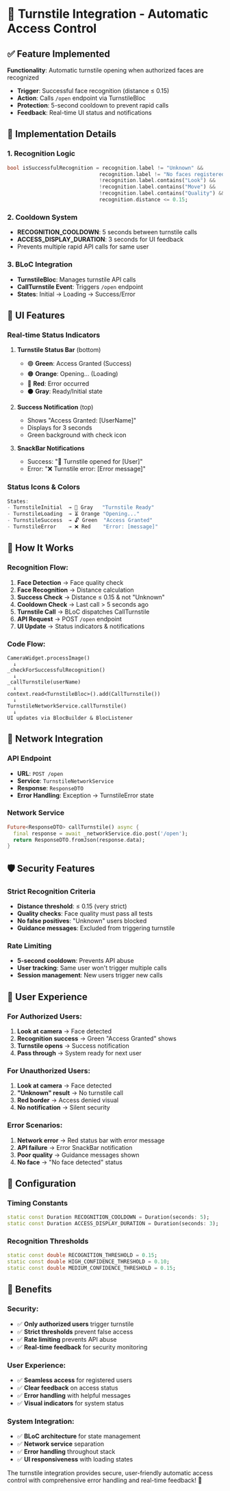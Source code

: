 # 🚪 Turnstile Integration - Automatic Access Control

## ✅ Feature Implemented

**Functionality**: Automatic turnstile opening when authorized faces are recognized
- **Trigger**: Successful face recognition (distance ≤ 0.15)
- **Action**: Calls `/open` endpoint via TurnstileBloc
- **Protection**: 5-second cooldown to prevent rapid calls
- **Feedback**: Real-time UI status and notifications

## 🔧 Implementation Details

### 1. **Recognition Logic**
```dart
bool isSuccessfulRecognition = recognition.label != "Unknown" && 
                              recognition.label != "No faces registered" &&
                              !recognition.label.contains("Look") &&
                              !recognition.label.contains("Move") &&
                              !recognition.label.contains("Quality") &&
                              recognition.distance <= 0.15;
```

### 2. **Cooldown System**
- **RECOGNITION_COOLDOWN**: 5 seconds between turnstile calls
- **ACCESS_DISPLAY_DURATION**: 3 seconds for UI feedback
- Prevents multiple rapid API calls for same user

### 3. **BLoC Integration**
- **TurnstileBloc**: Manages turnstile API calls
- **CallTurnstile Event**: Triggers `/open` endpoint
- **States**: Initial → Loading → Success/Error

## 🎨 UI Features

### **Real-time Status Indicators**
1. **Turnstile Status Bar** (bottom)
   - 🟢 **Green**: Access Granted (Success)
   - 🟠 **Orange**: Opening... (Loading)
   - 🔴 **Red**: Error occurred
   - ⚫ **Gray**: Ready/Initial state

2. **Success Notification** (top)
   - Shows "Access Granted: [UserName]"
   - Displays for 3 seconds
   - Green background with check icon

3. **SnackBar Notifications**
   - Success: "🚪 Turnstile opened for [User]"
   - Error: "❌ Turnstile error: [Error message]"

### **Status Icons & Colors**
```dart
States:
- TurnstileInitial  → 🚪 Gray   "Turnstile Ready"
- TurnstileLoading  → ⏳ Orange "Opening..."
- TurnstileSuccess  → 🔓 Green  "Access Granted" 
- TurnstileError    → ❌ Red    "Error: [message]"
```

## 🚀 How It Works

### **Recognition Flow:**
1. **Face Detection** → Face quality check
2. **Face Recognition** → Distance calculation
3. **Success Check** → Distance ≤ 0.15 & not "Unknown"
4. **Cooldown Check** → Last call > 5 seconds ago
5. **Turnstile Call** → BLoC dispatches CallTurnstile
6. **API Request** → POST `/open` endpoint
7. **UI Update** → Status indicators & notifications

### **Code Flow:**
```
CameraWidget.processImage()
  ↓
_checkForSuccessfulRecognition()
  ↓
_callTurnstile(userName)
  ↓
context.read<TurnstileBloc>().add(CallTurnstile())
  ↓
TurnstileNetworkService.callTurnstile()
  ↓
UI updates via BlocBuilder & BlocListener
```

## 📡 Network Integration

### **API Endpoint**
- **URL**: `POST /open`
- **Service**: `TurnstileNetworkService`
- **Response**: `ResponseDTO`
- **Error Handling**: Exception → TurnstileError state

### **Network Service**
```dart
Future<ResponseDTO> callTurnstile() async {
  final response = await _networkService.dio.post('/open');
  return ResponseDTO.fromJson(response.data);
}
```

## 🛡️ Security Features

### **Strict Recognition Criteria**
- **Distance threshold**: ≤ 0.15 (very strict)
- **Quality checks**: Face quality must pass all tests
- **No false positives**: "Unknown" users blocked
- **Guidance messages**: Excluded from triggering turnstile

### **Rate Limiting**
- **5-second cooldown**: Prevents API abuse
- **User tracking**: Same user won't trigger multiple calls
- **Session management**: New users trigger new calls

## 🎯 User Experience

### **For Authorized Users:**
1. **Look at camera** → Face detected
2. **Recognition success** → Green "Access Granted" shows
3. **Turnstile opens** → Success notification
4. **Pass through** → System ready for next user

### **For Unauthorized Users:**
1. **Look at camera** → Face detected
2. **"Unknown" result** → No turnstile call
3. **Red border** → Access denied visual
4. **No notification** → Silent security

### **Error Scenarios:**
1. **Network error** → Red status bar with error message
2. **API failure** → Error SnackBar notification  
3. **Poor quality** → Guidance messages shown
4. **No face** → "No face detected" status

## 🔧 Configuration

### **Timing Constants**
```dart
static const Duration RECOGNITION_COOLDOWN = Duration(seconds: 5);
static const Duration ACCESS_DISPLAY_DURATION = Duration(seconds: 3);
```

### **Recognition Thresholds**
```dart
static const double RECOGNITION_THRESHOLD = 0.15;
static const double HIGH_CONFIDENCE_THRESHOLD = 0.10;
static const double MEDIUM_CONFIDENCE_THRESHOLD = 0.15;
```

## 🚀 Benefits

### **Security:**
- ✅ **Only authorized users** trigger turnstile
- ✅ **Strict thresholds** prevent false access
- ✅ **Rate limiting** prevents API abuse
- ✅ **Real-time feedback** for security monitoring

### **User Experience:**
- ✅ **Seamless access** for registered users
- ✅ **Clear feedback** on access status
- ✅ **Error handling** with helpful messages
- ✅ **Visual indicators** for system status

### **System Integration:**
- ✅ **BLoC architecture** for state management
- ✅ **Network service** separation
- ✅ **Error handling** throughout stack
- ✅ **UI responsiveness** with loading states

The turnstile integration provides secure, user-friendly automatic access control with comprehensive error handling and real-time feedback! 🎯 